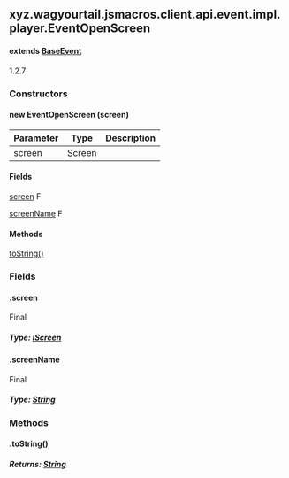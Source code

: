 

xyz.wagyourtail.jsmacros.client.api.event.impl.player.EventOpenScreen
---------------------------------------------------------------------

#### extends [BaseEvent](1.9.2/xyz/wagyourtail/jsmacros/core/event/BaseEvent.html)

1.2.7

### Constructors

#### new EventOpenScreen (screen)

| Parameter | Type | Description |
|---|---|---|
| screen | Screen |  |



#### Fields

[screen](#screen)
F


[screenName](#screenName)
F



#### Methods

[toString()](#toString-)



### Fields

#### .screen

Final

##### Type: [IScreen](1.9.2/xyz/wagyourtail/jsmacros/client/api/classes/render/IScreen.html)



#### .screenName

Final

##### Type: [String](https://docs.oracle.com/javase/8/docs/api/index.html?java/lang/String.html)



### Methods

#### .toString()


##### Returns: [String](https://docs.oracle.com/javase/8/docs/api/index.html?java/lang/String.html)




